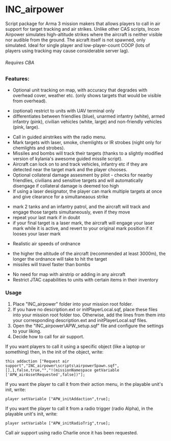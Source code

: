 # INC_airpower

Script package for Arma 3 mission makers that allows players to call in air support for target tracking and air strikes.
Unlike other CAS scripts, Incon Airpower simulates high-altitude strikes where the aircraft is neither visible nor audible from the ground.
The aicraft itself is not spawned, only simulated.
Ideal for single player and low-player-count COOP (lots of players using tracking may cause considerable server lag).

###### Requires CBA


### Features:

* Optional unit tracking on map, with accuracy that degrades with overhead cover, weather etc. (only shows targets that would be visible from overhead).
 - (optional) restrict to units with UAV terminal only
 - differentiates between friendlies (blue), unarmed infantry (white), armed infantry (pink), civilian vehicles (white, large) and non-friendly vehicles (pink, large).
* Call in guided airstrikes with the radio menu.
* Mark targets with laser, smoke, chemlights or IR strobes (night only for chemlights and strobes).
* Missiles and bombs will track their targets (thanks to a slightly modified version of kylania's awesome guided missile script).
* Aircraft can lock on to and track vehicles, infantry etc if they are detected near the target mark and the player chooses.
* Optional collateral damage assesment by pilot - checks for nearby friendlies, civilians and sensitive targets and will automatically disengage if collateral damage is deemed too high
* If using a laser designator, the player can mark multiple targets at once and give clearance for a simultaneaous strike
 - mark 2 tanks and an infantry patrol, and the aircraft will track and engage those targets simultaneously, even if they move
 - repeat your last mark if in doubt
 - if your final target is a laser mark, the aircraft will engage your laser mark while it is active, and revert to your original mark position if it looses your laser mark
* Realistic air speeds of ordnance
 - the higher the altitude of the aircraft (recommended at least 3000m), the longer the ordnance will take to hit the target
 - missiles will travel faster than bombs
* No need for map with airstrip or adding in any aircraft
* Restrict JTAC capabilities to units with certain items in their inventory


### Usage

1. Place "INC_airpower" folder into your mission root folder.
2. If you have no description.ext or initPlayerLocal.sqf, place these files into your mission root folder too. Otherwise, add the lines from them into your corresponding description.ext and initPlayerLocal.sqf files.
3. Open the "INC_airpower\APW_setup.sqf" file and configure the settings to your liking.
4. Decide how to call for air support.

If you want players to call it using a specific object (like a laptop or something) then, in the init of the object, write:

```this addaction ["Request air support","INC_airpower\scripts\airpowerSpawn.sqf",[],1,false,true,"","!(missionNamespace getVariable ['APW_airAssetRequested',false])"];```

If you want the player to call it from their action menu, in the playable unit's init, write:

```player setVariable ["APW_initAddaction",true];```

If you want the player to call it from a radio trigger (radio Alpha), in the playable unit's init, write:

```player setVariable ["APW_initRadioTrig",true];```

Call air support using radio Charlie once it has been requested.
